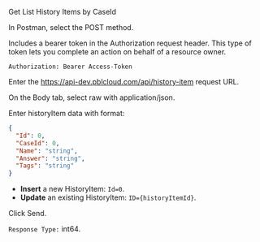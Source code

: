 Get List History Items by CaseId

In Postman, select the POST method.

Includes a bearer token in the Authorization request header. This type of token lets you complete an action on behalf of a resource owner.

`Authorization: Bearer Access-Token`

Enter the https://api-dev.pblcloud.com/api/history-item request URL.

On the Body tab, select raw with application/json.

Enter historyItem data with format:
```json
{
  "Id": 0,
  "CaseId": 0,
  "Name": "string",
  "Answer": "string",
  "Tags": "string"
}
```
- <b>Insert</b> a new HistoryItem: `Id=0`.
- <b>Update</b> an existing HistoryItem: `ID={historyItemId}`.

Click Send.

`Response Type:` int64.